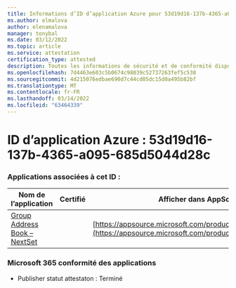 ```yaml
---
title: Informations d’ID d’application Azure pour 53d19d16-137b-4365-a095-685d5044d28c
ms.author: elmalova
author: elenamalova
manager: tonybal
ms.date: 03/12/2022
ms.topic: article
ms.service: attestation
certification_type: attested
description: Toutes les informations de sécurité et de conformité disponibles pour 53d19d16-137b-4365-a095-685d5044d28c.
ms.openlocfilehash: 7d4463e603c5b0674c98039c52737263fef5c538
ms.sourcegitcommit: 4d215076edbae690d7c44cd05dc15d0a495b82bf
ms.translationtype: MT
ms.contentlocale: fr-FR
ms.lasthandoff: 03/14/2022
ms.locfileid: "63464339"
---
```

# <a name="azure-app-id-53d19d16-137b-4365-a095-685d5044d28c"></a>ID d’application Azure : 53d19d16-137b-4365-a095-685d5044d28c


### <a name="apps-associated-with-this-id"></a>Applications associées à cet ID :
| **Nom de l’application** | **Certifié** | **Afficher dans AppSource** |
|--------------|---------------|-----------------------|
| [Group Address Book – NextSet](../forward/WA200001863) |  | [https://appsource.microsoft.com/product/office/WA200001863](https://appsource.microsoft.com/product/office/WA200001863) |

### <a name="microsoft-365-app-compliance-status"></a>Microsoft 365 conformité des applications
- Publisher statut attestaton : Terminé
